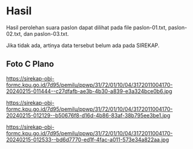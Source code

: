 # Hasil

Hasil perolehan suara paslon dapat dilihat pada file paslon-01.txt, paslon-02.txt, dan paslon-03.txt.

Jika tidak ada, artinya data tersebut belum ada pada SIREKAP.

## Foto C Plano

https://sirekap-obj-formc.kpu.go.id/7d95/pemilu/ppwp/31/72/01/10/04/3172011004170-20240215-011444--c27dfafb-ae3b-4b30-a839-e3a324bce0b6.jpg

https://sirekap-obj-formc.kpu.go.id/7d95/pemilu/ppwp/31/72/01/10/04/3172011004170-20240215-012129--b50676f8-d16d-4b86-83af-38b795ee3be1.jpg

https://sirekap-obj-formc.kpu.go.id/7d95/pemilu/ppwp/31/72/01/10/04/3172011004170-20240215-012533--bd6d7770-ed1f-4fac-a011-573e34a822aa.jpg
